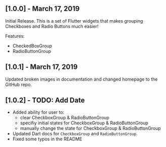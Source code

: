 ## [1.0.0] - March 17, 2019

Initial Release. This is a set of Flutter widgets that makes grouping Checkboxes and Radio Buttons much easier!

Features:
- CheckedBoxGroup
- RadioButtonGroup


## [1.0.1] - March 17, 2019

Updated broken images in documentation and changed homepage to the GitHub repo.


## [1.0.2] - TODO: Add Date

- Added ability for user to:
    - clear CheckboxGroup & RadioButtonGroup
    - specifiy initial states for CheckboxGroup & RadioButtonGroup
    - manually change the state for CheckboxGroup & RadioButtonGroup
- Updated Dart docs for `CheckboxGroup` and `RadioButtonGroup`. 
- Fixed some typos in the README